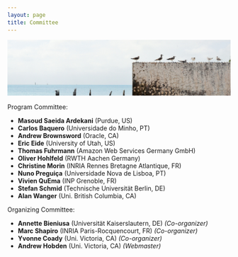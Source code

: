 ```yaml
---
layout: page
title: Committee
---
```


![Gulls on a wall](/public/img/wall-gulls.jpg)

Program Committee:

* **Masoud Saeida Ardekani** (Purdue, US)
* **Carlos Baquero** (Universidade do Minho, PT)
* **Andrew Brownsword** (Oracle, CA)
* **Eric Eide** (University of Utah, US)
* **Thomas Fuhrmann** (Amazon Web Services Germany GmbH)
* **Oliver Hohlfeld** (RWTH Aachen Germany)
* **Christine Morin** (INRIA Rennes Bretagne Atlantique, FR)
* **Nuno Preguiça** (Universidade Nova de Lisboa, PT)
* **Vivien QuEma** (INP Grenoble, FR)
* **Stefan Schmid** (Technische Universität Berlin, DE)
* **Alan Wanger** (Uni. British Columbia, CA)

Organizing Committee:

* **Annette Bieniusa** (Universität Kaiserslautern, DE) *(Co-organizer)*
* **Marc Shapiro** (INRIA Paris-Rocquencourt, FR) *(Co-organizer)*
* **Yvonne Coady** (Uni. Victoria, CA) *(Co-organizer)*
* **Andrew Hobden** (Uni. Victoria, CA) *(Webmaster)*

